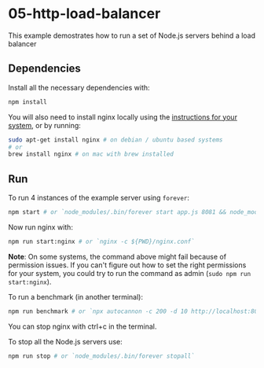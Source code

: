 # 05-http-load-balancer

This example demostrates how to run a set of Node.js servers behind a load balancer


## Dependencies

Install all the necessary dependencies with:

```bash
npm install
```

You will also need to install nginx locally using the [instructions for your system](https://nodejsdp.link/nginx-install), or by running:

```bash
sudo apt-get install nginx # on debian / ubuntu based systems
# or
brew install nginx # on mac with brew installed
```


## Run

To run 4 instances of the example server using `forever`:

```bash
npm start # or `node_modules/.bin/forever start app.js 8081 && node_modules/.bin/forever start app.js 8082 && node_modules/.bin/forever start app.js 8083 && node_modules/.bin/forever start app.js 8084`
```


Now run nginx with:

```bash
npm run start:nginx # or `nginx -c ${PWD}/nginx.conf`
```

**Note**: On some systems, the command above might fail because of permission issues. If you can't figure out how to set the right permissions for your system, you could try to run the command as admin (`sudo npm run start:nginx`).

To run a benchmark (in another terminal):

```bash
npm run benchmark # or `npx autocannon -c 200 -d 10 http://localhost:8080`
```

You can stop nginx with ctrl+c in the terminal.

To stop all the Node.js servers use:

```bash
npm run stop # or `node_modules/.bin/forever stopall`
```
